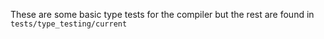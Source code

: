 These are some basic type tests for the compiler but the rest are found in `tests/type_testing/current`
